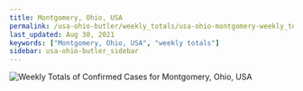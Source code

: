 ```yaml
---
title: Montgomery, Ohio, USA
permalink: /usa-ohio-butler/weekly_totals/usa-ohio-montgomery-weekly_totals.html
last_updated: Aug 30, 2021
keywords: ["Montgomery, Ohio, USA", "weekly totals"]
sidebar: usa-ohio-butler_sidebar
---
```


![Weekly Totals of Confirmed Cases for Montgomery, Ohio, USA](/covid_tracker/images/graphs/usa-ohio-montgomery-weekly_totals_graph.png)
